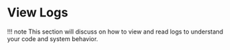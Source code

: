 # View Logs

!!! note 
    This section will discuss on how to view and read logs to understand your code and system behavior.
